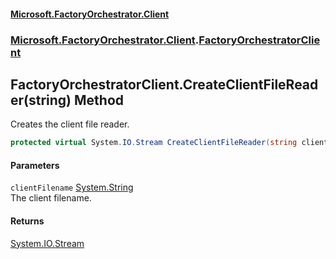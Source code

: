 #### [Microsoft.FactoryOrchestrator.Client](./Microsoft-FactoryOrchestrator-Client.md 'Microsoft.FactoryOrchestrator.Client')
### [Microsoft.FactoryOrchestrator.Client](./Microsoft-FactoryOrchestrator-Client.md 'Microsoft.FactoryOrchestrator.Client').[FactoryOrchestratorClient](./Microsoft-FactoryOrchestrator-Client-FactoryOrchestratorClient.md 'Microsoft.FactoryOrchestrator.Client.FactoryOrchestratorClient')
## FactoryOrchestratorClient.CreateClientFileReader(string) Method
Creates the client file reader.  
```csharp
protected virtual System.IO.Stream CreateClientFileReader(string clientFilename);
```
#### Parameters
<a name='Microsoft-FactoryOrchestrator-Client-FactoryOrchestratorClient-CreateClientFileReader(string)-clientFilename'></a>
`clientFilename` [System.String](https://docs.microsoft.com/en-us/dotnet/api/System.String 'System.String')  
The client filename.  
  
#### Returns
[System.IO.Stream](https://docs.microsoft.com/en-us/dotnet/api/System.IO.Stream 'System.IO.Stream')  
  
